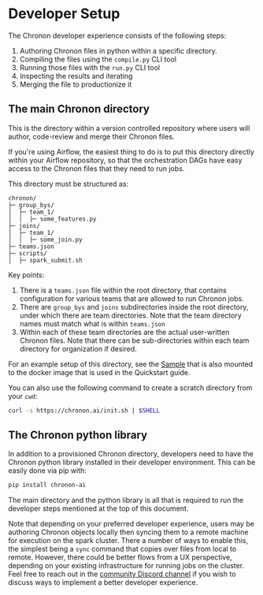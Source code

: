 # Developer Setup

The Chronon developer experience consists of the following steps:

1. Authoring Chronon files in python within a specific directory.
2. Compiling the files using the `compile.py` CLI tool
3. Running those files with the `run.py` CLI tool
4. Inspecting the results and iterating
5. Merging the file to productionize it

## The main Chronon directory

This is the directory within a version controlled repository where users will author, code-review and merge their Chronon files.

If you're using Airflow, the easiest thing to do is to put this directory directly within your Airflow repository, so that the orchestration DAGs have easy access to the Chronon files that they need to run jobs.

This directory must be structured as:

```
chronon/
├─ group_bys/
│  ├─ team_1/
│  │  ├─ some_features.py
├─ joins/
│  ├─ team_1/
│  │  ├─ some_join.py
├─ teams.json
├─ scripts/
│  ├─ spark_submit.sh
```

Key points:
1. There is a `teams.json` file within the root directory, that contains configuration for various teams that are allowed to run Chronon jobs.
2. There are `group_bys` and `joins` subdirectories inside the root directory, under which there are team directories. Note that the team directory names must match what is within `teams.json`
3. Within each of these team directories are the actual user-written Chronon files. Note that there can be sub-directories within each team directory for organization if desired.

For an example setup of this directory, see the [Sample](https://github.com/airbnb/chronon/tree/master/api/py/test/sample) that is also mounted to the docker image that is used in the Quickstart guide.

You can also use the following command to create a scratch directory from your `cwd`:

```sh
curl -s https://chronon.ai/init.sh | $SHELL
```

## The Chronon python library

In addition to a provisioned Chronon directory, developers need to have the Chronon python library installed in their developer environment. This can be easily done via pip with:

```sh
pip install chronon-ai
```

The main directory and the python library is all that is required to run the developer steps mentioned at the top of this document.

Note that depending on your preferred developer experience, users may be authoring Chronon objects locally then syncing them to a remote machine for execution on the spark cluster. There a number of ways to enable this, the simplest being a `sync` command that copies over files from local to remote. However, there could be better flows from a UX perspective, depending on your existing infrastructure for running jobs on the cluster. Feel free to reach out in the [community Discord channel](https://discord.gg/GbmGATNqqP) if you wish to discuss ways to implement a better developer experience.
